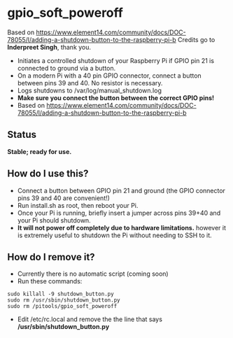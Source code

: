 # gpio_soft_poweroff

Based on https://www.element14.com/community/docs/DOC-78055/l/adding-a-shutdown-button-to-the-raspberry-pi-b
Credits go to **Inderpreet Singh**, thank you.

* Initiates a controlled shutdown of your Raspberry Pi if GPIO pin 21 is connected to ground via a button.
* On a modern Pi with a 40 pin GPIO connector, connect a button between pins 39 and 40. No resistor is necessary.
* Logs shutdowns to /var/log/manual_shutdown.log
* **Make sure you connect the button between the correct GPIO pins!**
* Based on https://www.element14.com/community/docs/DOC-78055/l/adding-a-shutdown-button-to-the-raspberry-pi-b

## Status

**Stable; ready for use.**

## How do I use this?

* Connect a button between GPIO pin 21 and ground (the GPIO connector pins 39 and 40 are convenient!)
* Run install.sh as root, then reboot your Pi.
* Once your Pi is running, briefly insert a jumper across pins 39+40 and your Pi should shutdown.
* **It will not power off completely due to hardware limitations.** however it is extremely useful to shutdown the Pi without needing to SSH to it.

## How do I remove it?

* Currently there is no automatic script (coming soon)
* Run these commands:
```
sudo killall -9 shutdown_button.py
sudo rm /usr/sbin/shutdown_button.py
sudo rm /pitools/gpio_soft_poweroff
```
* Edit /etc/rc.local and remove the the line that says **/usr/sbin/shutdown_button.py**
